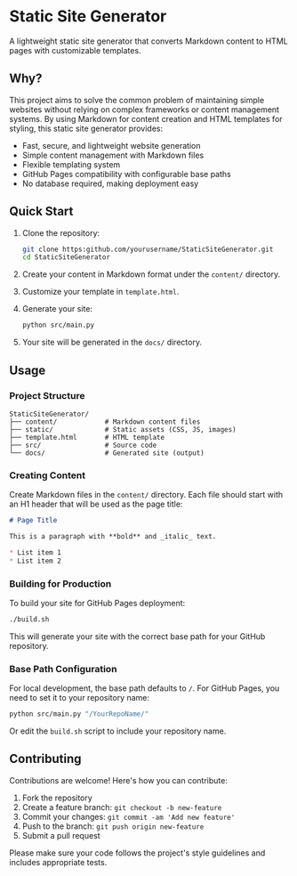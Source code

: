  # Static Site Generator

 A lightweight static site generator that converts Markdown content to HTML pages with customizable templates.

 ## Why?

 This project aims to solve the common problem of maintaining simple websites without relying on complex frameworks or content management systems. By using Markdown for content creation and HTML templates for styling, this static site generator provides:

 - Fast, secure, and lightweight website generation
 - Simple content management with Markdown files
 - Flexible templating system
 - GitHub Pages compatibility with configurable base paths
 - No database required, making deployment easy

 ## Quick Start

 1. Clone the repository:
    ```bash
    git clone https:github.com/yourusername/StaticSiteGenerator.git
    cd StaticSiteGenerator
    ```

 2. Create your content in Markdown format under the `content/` directory.

 3. Customize your template in `template.html`.

 4. Generate your site:
    ```bash
    python src/main.py
    ```

 5. Your site will be generated in the `docs/` directory.

 ## Usage

 ### Project Structure

 ```
 StaticSiteGenerator/
 ├── content/            # Markdown content files
 ├── static/             # Static assets (CSS, JS, images)
 ├── template.html       # HTML template
 ├── src/                # Source code
 └── docs/               # Generated site (output)
 ```

 ### Creating Content

 Create Markdown files in the `content/` directory. Each file should start with an H1 header that will be used as the page title:

 ```markdown
 # Page Title

 This is a paragraph with **bold** and _italic_ text.

 * List item 1
 * List item 2
 ```

 ### Building for Production

 To build your site for GitHub Pages deployment:

 ```bash
 ./build.sh
 ```

 This will generate your site with the correct base path for your GitHub repository.

 ### Base Path Configuration

 For local development, the base path defaults to `/`. For GitHub Pages, you need to set it to your repository name:

 ```bash
 python src/main.py "/YourRepoName/"
 ```

 Or edit the `build.sh` script to include your repository name.

 ## Contributing

 Contributions are welcome! Here's how you can contribute:

 1. Fork the repository
 2. Create a feature branch: `git checkout -b new-feature`
 3. Commit your changes: `git commit -am 'Add new feature'`
 4. Push to the branch: `git push origin new-feature`
 5. Submit a pull request

 Please make sure your code follows the project's style guidelines and includes appropriate tests.